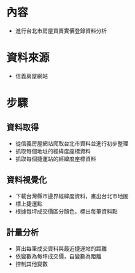 # 內容

* 進行台北市房屋買賣實價登錄資料分析



# 資料來源

* 信義房屋網站



# 步驟

## 資料取得

* 從信義房屋網站爬取台北市資料並進行初步整理
* 抓取每個地址的經緯度座標資料
* 抓取每個捷運站的經緯度座標資料

## 資料視覺化

* 下載台灣縣市邊界經緯度資料，畫出台北市地圖
* 標上捷運點
* 根據每坪成交價區分顏色，標出每筆資料點

## 計量分析

* 算出每筆成交資料與最近捷運站的距離
* 依變數為每坪成交價，自變數為距離
* 控制其他變數
